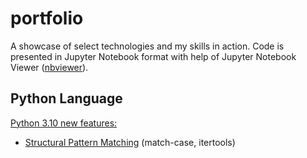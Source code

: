 # portfolio
A showcase of select technologies and my skills in action.
Code is presented in Jupyter Notebook format with help of Jupyter Notebook Viewer ([nbviewer](https://nbviewer.jupyter.org/)).

## Python Language
[Python 3.10 new features:](https://nbviewer.jupyter.org/github/SamiAhola/portfolio/blob/main/notebook/Python3.10_NewFeatures.ipynb?flush_cache=true)
* [Structural Pattern Matching](https://nbviewer.jupyter.org/github/SamiAhola/portfolio/blob/main/notebook/Python3.10_NewFeatures.ipynb?flush_cache=true#Pattern-Matching) (match-case, itertools)

